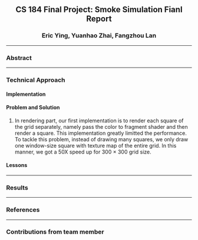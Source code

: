 ## <center>CS 184 Final Project: Smoke Simulation Fianl Report

### <center>Eric Ying, Yuanhao Zhai, Fangzhou Lan

------

### Abstract



------

### Technical Approach

#### Implementation



#### Problem and Solution

1. In rendering part, our first implementation is to render each square of the grid separately, namely pass the color to fragment shader and then render a square. This implementation greatly limitted the performance. To tackle this problem, instead of drawing many squares, we only draw one window-size square with texture map of the entire grid. In this manner, we got a 50X speed up for 300 × 300 grid size.

#### Lessons



------

### Results



------

### References



------

### Contributions from team member
